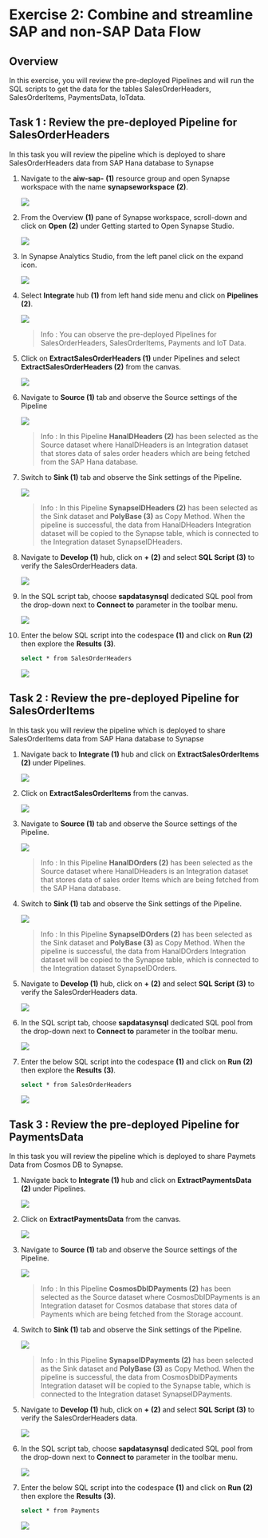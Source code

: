 # Exercise 2: Combine and streamline SAP and non-SAP Data Flow 


## Overview

In this exercise, you will review the pre-deployed Pipelines and will run the SQL scripts to get the data for the tables SalesOrderHeaders, SalesOrderItems, PaymentsData, IoTdata.


## Task 1 :  Review the pre-deployed Pipeline for SalesOrderHeaders

In this task you will review the pipeline which is deployed to share SalesOrderHeaders data from SAP Hana database to Synapse

1. Navigate to the **aiw-sap-<inject key="DeploymentID" enableCopy="false"/>** **(1)** resource group and open Synapse workspace with the name **synapseworkspace<inject key="DeploymentID" enableCopy="false"/>** **(2)**.

   ![](../Automated-Lab/media/opensynapsews.png)
   
2. From the Overview **(1)** pane of Synapse workspace, scroll-down and click on **Open** **(2)** under Getting started to Open Synapse Studio.

   ![](../Automated-Lab/media/opensynapse.png)
   
3. In Synapse Analytics Studio, from the left panel click on the expand icon.

   ![](../Automated-Lab/media/expand.png)
   
4. Select **Integrate** hub **(1)** from left hand side menu and click on **Pipelines** **(2)**.

    ![](../Automated-Lab/media/integratehub.png)

    >Info : You can observe the pre-deployed Pipelines for SalesOrderHeaders, SalesOrderItems, Payments and IoT Data.

5. Click on **ExtractSalesOrderHeaders (1)** under Pipelines and select **ExtractSalesOrderHeaders (2)** from the canvas.

    ![](../Automated-Lab/media/extractsalesorderheaders.png)

6. Navigate to **Source (1)** tab and observe the Source settings of the Pipeline

    ![](../Automated-Lab/media/headerssource.png)
    
    >Info : In this Pipeline **HanaIDHeaders (2)** has been selected as the Source dataset where HanaIDHeaders is an Integration dataset that stores data of sales order headers which are being fetched from the SAP Hana database.
    
7. Switch to **Sink (1)** tab and observe the Sink settings of the Pipeline.

    ![](../Automated-Lab/media/headerssink.png)
   
   >Info : In this Pipeline **SynapseIDHeaders (2)** has been selected as the Sink dataset and **PolyBase (3)** as Copy Method. When the pipeline is successful, the data from HanaIDHeaders Integration dataset will be copied to the Synapse table, which is connected to the Integration dataset SynapseIDHeaders.

  
8. Navigate to **Develop (1)** hub, click on **+** **(2)** and select **SQL Script (3)** to verify the SalesOrderHeaders data.

    ![](../Automated-Lab/media/sqlscriptheaders.png)
   
9. In the SQL script tab, choose **sapdatasynsql** dedicated SQL pool from the drop-down next to **Connect to** parameter in the toolbar menu.

    ![](../Automated-Lab/media/sapdatasql.png)

10.  Enter the below SQL script into the codespace **(1)** and click on **Run** **(2)** then explore the **Results** **(3)**.

     ```bash
     select * from SalesOrderHeaders
     ```

     ![](../Automated-Lab/media/reviewheaderdata.png)

## Task 2 :  Review the pre-deployed Pipeline for SalesOrderItems

In this task you will review the pipeline which is deployed to share SalesOrderItems data from SAP Hana database to Synapse


1. Navigate back to **Integrate (1)** hub and click on **ExtractSalesOrderItems (2)** under Pipelines.

   ![](../Automated-Lab/media/extractsalesorderitems.png)
   
2. Click on **ExtractSalesOrderItems** from the canvas.

    ![](../Automated-Lab/media/itemsfromcanvas.png)
    
3. Navigate to **Source (1)** tab and observe the Source settings of the Pipeline.

    ![](../Automated-Lab/media/sourceItems.png)
    
    >Info : In this Pipeline **HanaIDOrders (2)** has been selected as the Source dataset where HanaIDHeaders is an Integration dataset that stores data of sales order Items which are being fetched from the SAP Hana database.

4. Switch to **Sink (1)** tab and observe the Sink settings of the Pipeline.

    ![](../Automated-Lab/media/sinkItems.png)
    
     >Info : In this Pipeline **SynapseIDOrders (2)** has been selected as the Sink dataset and **PolyBase (3)** as Copy Method. When the pipeline is successful, the data from HanaIDOrders Integration dataset will be copied to the Synapse table, which is connected to the Integration dataset SynapseIDOrders.

5. Navigate to **Develop (1)** hub, click on **+** **(2)** and select **SQL Script (3)** to verify the SalesOrderHeaders data.

    ![](../Automated-Lab/media/sqlscriptheaders.png)
    
6. In the SQL script tab, choose **sapdatasynsql** dedicated SQL pool from the drop-down next to **Connect to** parameter in the toolbar menu.

    ![](../Automated-Lab/media/sapdatasql.png)
    
7.  Enter the below SQL script into the codespace **(1)** and click on **Run** **(2)** then explore the **Results** **(3)**.

     ```bash
     select * from SalesOrderHeaders
     ```

     ![](../Automated-Lab/media/reviewItemsdata.png)
     
 ## Task 3 :  Review the pre-deployed Pipeline for PaymentsData

In this task you will review the pipeline which is deployed to share Paymets Data from Cosmos DB to Synapse.

1. Navigate back to **Integrate (1)** hub and click on **ExtractPaymentsData (2)** under Pipelines.

   ![](../Automated-Lab/media/extractpaymentdata.png)
   
2. Click on **ExtractPaymentsData** from the canvas.

    ![](../Automated-Lab/media/paymentfromcanvas.png)
    
3. Navigate to **Source (1)** tab and observe the Source settings of the Pipeline.

    ![](../Automated-Lab/media/sourcepayments.png)
    
    >Info : In this Pipeline **CosmosDbIDPayments (2)** has been selected as the Source dataset where CosmosDbIDPayments is an Integration dataset for Cosmos database that stores data of Payments which are being fetched from the Storage account.

4. Switch to **Sink (1)** tab and observe the Sink settings of the Pipeline.

    ![](../Automated-Lab/media/sinkpayments.png)
    
     >Info : In this Pipeline **SynapseIDPayments (2)** has been selected as the Sink dataset and **PolyBase (3)** as Copy Method. When the pipeline is successful, the data from CosmosDbIDPayments Integration dataset will be copied to the Synapse table, which is connected to the Integration dataset SynapseIDPayments.

5. Navigate to **Develop (1)** hub, click on **+** **(2)** and select **SQL Script (3)** to verify the SalesOrderHeaders data.

    ![](../Automated-Lab/media/sqlscriptheaders.png)
    
6. In the SQL script tab, choose **sapdatasynsql** dedicated SQL pool from the drop-down next to **Connect to** parameter in the toolbar menu.

    ![](../Automated-Lab/media/sapdatasql.png)
    
7.  Enter the below SQL script into the codespace **(1)** and click on **Run** **(2)** then explore the **Results** **(3)**.

     ```bash
     select * from Payments
     ```

     ![](../Automated-Lab/media/reviewpayments.png)
